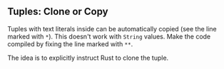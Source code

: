 ## Tuples: Clone or Copy

Tuples with text literals inside can be automatically copied (see the line marked with `*`). This doesn't work with `String` values. Make the code compiled by fixing the line marked with `**`.

<div class="hint">
The idea is to explicitly instruct Rust to clone the tuple.
</div>
